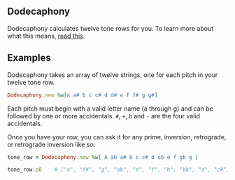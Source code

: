 Dodecaphony
-----------

Dodecaphony calculates twelve tone rows for
you. To learn more about what this means, [read
this](http://www.tufts.edu/~mdevoto/12TonePrimer.pdf).

Examples
---

Dodecaphony takes an array of twelve strings, one for each pitch in your
twelve tone row.

```ruby
Dodecaphony.new %w[a a# b c c# d d# e f f# g g#]
```

Each pitch must begin with a valid letter name (a through g) and can be
followed by one or more accidentals. `#`, `+`, `b` and `-` are the four valid
accidentals.

Once you have your row, you can ask it for any prime, inversion, retrograde, or
retrograde inversion like so:

```ruby
tone_row = Dodecaphony.new %w[ A ab a# b c c# d eb e f gb g ]

tone_row.p0    # ["a", "f#", "g", "ab", "e", "f", "b", "bb", "d", "c#", "c", "eb"]
```
